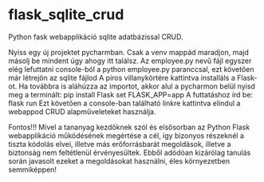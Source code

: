 # flask_sqlite_crud
Python fask webapplikáció sqlite adatbázissal CRUD.

Nyiss egy új projektet pycharmban.
Csak a venv mappád maradjon, majd másolj be mindent úgy ahogy itt találsz.
Az employee.py nevű fájl egyszer elég lefuttatni console-ból a python employee.py paranccsal, ezt követően már létrejön az sqlite fájlod
A piros villanykörtére kattintva installáls a Flask-ot.
Ha továbbra is aláhúzza az importot, akkor alul a pycharmon belül nyisd meg a terminált: 
pip install Flask
set FLASK_APP=app
A futtatáshoz írd be: flask run
Ezt követően a console-ban található linkre kattintva elindul a webappod
CRUD alapműveleteket használja.


Fontos!!! Mivel a tananyag kezdőknek szól és elsősorban az Python Flask webapplikáció működésének megértése a cél, így bizonyos részeknél a tiszta kódolás elvei, 
illetve más erőforrásbarát megoldások, illetve a biztonság nem feltétlenül érvényesültek. Ebből adódóan kizárólag tanulás során javasolt ezeket a megoldásokat használni, éles környezetben semmiképpen!
